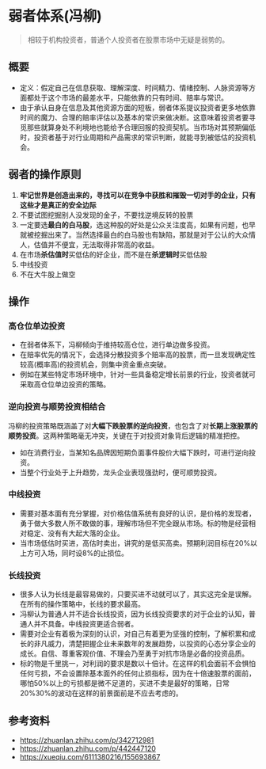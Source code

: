 # 弱者体系(冯柳)
> 相较于机构投资者，普通个人投资者在股票市场中无疑是弱势的。

## 概要
* 定义：假定自己在信息获取、理解深度、时间精力、情绪控制、人脉资源等方面都处于这个市场的最差水平，只能依靠的只有时间、赔率与常识。
* 由于承认自身在信息及其他资源方面的短板，弱者体系提议投资者更多地依靠时间的魔力、合理的赔率评估以及基本的常识来做决断。这意味着投资者要寻觅那些就算身处不利境地也能给予合理回报的投资契机。当市场对其预期偏低时，投资者基于对行业周期和产品需求的常识判断，就能寻到被低估的投资机会。

## 弱者的操作原则
1. **牢记世界是创造出来的，寻找可以在竞争中获胜和摧毁一切对手的企业，只有这些才是真正的安全边际**
1. 不要试图挖掘别人没发现的金子，不要找逆境反转的股票
1. 一定要选**最白的白马股**，选这种股的好处是公众关注度高，如果有问题，也早就被挖掘出来了。当然选择最白的白马股也有缺陷，那就是对于公认的大众情人，估值并不便宜，无法取得非常高的收益。
1. 在市场**杀估值时**买低估的好企业，而不是在**杀逻辑时**买低估股
1. 中线投资
1. 不在大牛股上做空

## 操作
### 高仓位单边投资
* 在弱者体系下，冯柳倾向于维持较高仓位，进行单边做多投资。
* 在赔率优先的情况下，会选择分散投资多个赔率高的股票，而一旦发现确定性较高(概率高)的投资机会，则集中资金重点突破。
* 例如在某些特定市场环境中，针对一些具备稳定增长前景的行业，投资者就可采取高仓位单边投资的策略。

### 逆向投资与顺势投资相结合
冯柳的投资策略既涵盖了对**大幅下跌股票的逆向投资**，也包含了对**长期上涨股票的顺势投资**。这两种策略毫无冲突，关键在于对投资对象背后逻辑的精准把控。
* 如在消费行业，当某知名品牌因短期负面事件股价大幅下跌时，可进行逆向投资。
* 当整个行业处于上升趋势，龙头企业表现强劲时，便可顺势投资。

### 中线投资
* 需要对基本面有充分掌握，对价格估值系统有良好的认识，是价格的发现者，勇于做大多数人所不敢做的事，理解市场但不完全跟从市场。标的物是经营相对稳定、没有有大起大落的企业。
* 当市场低估时买进，高估时卖出，讲究的是低买高卖。预期利润目标在20%以上方可入场，同时设8%的止损位。

### 长线投资
* 很多人认为长线是最容易做的，只要买进不动就可以了，其实这完全是误解。在所有的操作策略中，长线的要求最高。
* 冯柳认为普通人并不适合长线投资，因为长线投资要求的对于企业的认知，普通人并不具备。中线投资更适合弱者。
* 需要对企业有着极为深刻的认识，对自己有着更为坚强的控制，了解积累和成长的非凡威力，清楚把握企业未来数年的发展趋势，以投资的心态分享企业的成长。自信、尊重客观价值、不理会乃至勇于对抗市场是必备的投资品质。
* 标的物是千里挑一，对利润的要求是数以十倍计。在这样的机会面前不会惧怕任何亏损，不会设置除基本面外的任何止损指标，因为在十倍速股票的面前，哪怕50%以上的亏损都是微不足道的，买进不卖是最好的策略，日常20%30%的波动在这样的前景面前是不应去考虑的。

## 参考资料
* https://zhuanlan.zhihu.com/p/342712981
* https://zhuanlan.zhihu.com/p/442447120
* https://xueqiu.com/6111380216/155693867